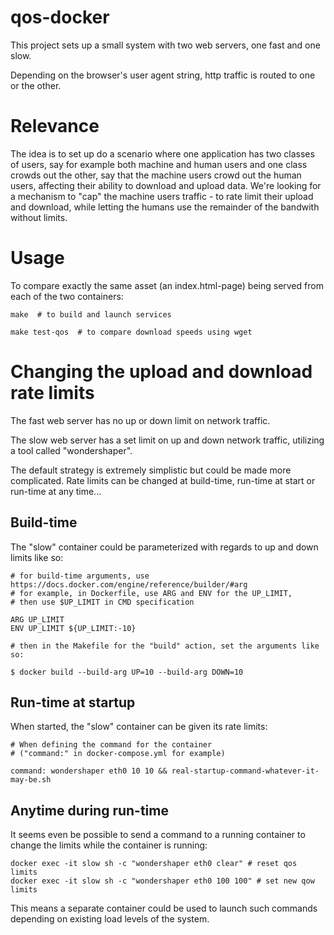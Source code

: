 # qos-docker

This project sets up a small system with two web servers, one fast and one slow.

Depending on the browser's user agent string, http traffic is routed to one or the other.

# Relevance

The idea is to set up do a scenario where one application has two classes of users, say for example both machine and human users and one class crowds out the other, say that the machine users crowd out the human users, affecting their ability to download and upload data. We're looking for a mechanism to "cap" the machine users traffic - to rate limit their upload and download, while letting the humans use the remainder of the bandwith without limits.

# Usage

To compare exactly the same asset (an index.html-page) being served from each of the two containers:

	make  # to build and launch services
	
	make test-qos  # to compare download speeds using wget

# Changing the upload and download rate limits

The fast web server has no up or down limit on network traffic.

The slow web server has a set limit on up and down network traffic, utilizing a tool called "wondershaper".

The default strategy is extremely simplistic but could be made more complicated. Rate limits can be changed at build-time, run-time at start or run-time at any time... 


## Build-time

The "slow" container could be parameterized with regards to up and down limits like so:

	# for build-time arguments, use https://docs.docker.com/engine/reference/builder/#arg
	# for example, in Dockerfile, use ARG and ENV for the UP_LIMIT, 
	# then use $UP_LIMIT in CMD specification

	ARG UP_LIMIT
	ENV UP_LIMIT ${UP_LIMIT:-10}

	# then in the Makefile for the "build" action, set the arguments like so:

	$ docker build --build-arg UP=10 --build-arg DOWN=10  

## Run-time at startup

When started, the "slow" container can be given its rate limits:

	# When defining the command for the container 
	# ("command:" in docker-compose.yml for example)

	command: wondershaper eth0 10 10 && real-startup-command-whatever-it-may-be.sh

## Anytime during run-time

It seems even be possible to send a command to a running container to change the limits while the container is running:

	docker exec -it slow sh -c "wondershaper eth0 clear" # reset qos limits
	docker exec -it slow sh -c "wondershaper eth0 100 100" # set new qow limits

This means a separate container could be used to launch such commands depending on existing load levels of the system.


